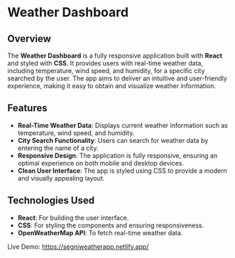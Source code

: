 # Weather Dashboard

## Overview

The **Weather Dashboard** is a fully responsive application built with **React** and styled with **CSS**.
It provides users with real-time weather data, including temperature, wind speed, and humidity, for a specific city searched by the user. 
The app aims to deliver an intuitive and user-friendly experience, making it easy to obtain and visualize weather information.

## Features

- **Real-Time Weather Data**: Displays current weather information such as temperature, wind speed, and humidity.
- **City Search Functionality**: Users can search for weather data by entering the name of a city.
- **Responsive Design**: The application is fully responsive, ensuring an optimal experience on both mobile and desktop devices.
- **Clean User Interface**: The app is styled using CSS to provide a modern and visually appealing layout.

## Technologies Used

- **React**: For building the user interface.
- **CSS**: For styling the components and ensuring responsiveness.
- **OpenWeatherMap API**: To fetch real-time weather data.


Live Demo: https://segniweatherapp.netlify.app/
